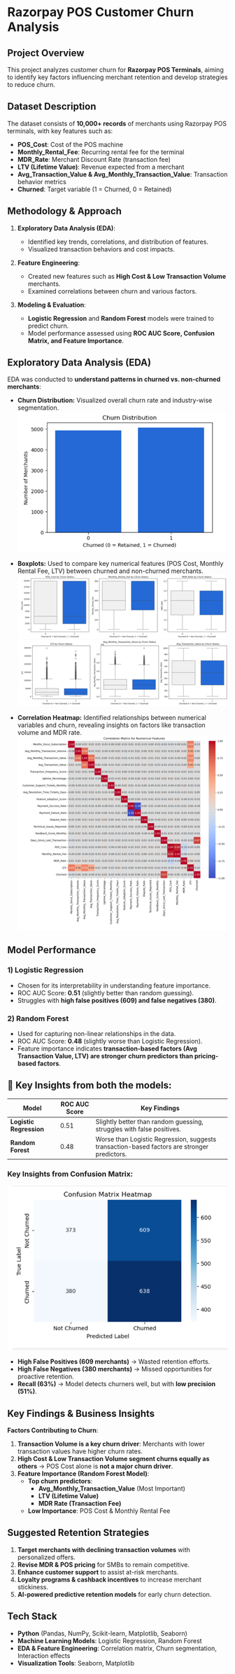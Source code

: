 # Razorpay POS Customer Churn Analysis

## Project Overview
This project analyzes customer churn for **Razorpay POS Terminals**, aiming to identify key factors influencing merchant retention and develop strategies to reduce churn.

## Dataset Description
The dataset consists of **10,000+ records** of merchants using Razorpay POS terminals, with key features such as:
- **POS_Cost**: Cost of the POS machine
- **Monthly_Rental_Fee**: Recurring rental fee for the terminal
- **MDR_Rate**: Merchant Discount Rate (transaction fee)
- **LTV (Lifetime Value)**: Revenue expected from a merchant
- **Avg_Transaction_Value & Avg_Monthly_Transaction_Value**: Transaction behavior metrics
- **Churned**: Target variable (1 = Churned, 0 = Retained)

## Methodology & Approach
1. **Exploratory Data Analysis (EDA)**:
   - Identified key trends, correlations, and distribution of features.
   - Visualized transaction behaviors and cost impacts.
   
2. **Feature Engineering**:
   - Created new features such as **High Cost & Low Transaction Volume** merchants.
   - Examined correlations between churn and various factors.

3. **Modeling & Evaluation**:
   - **Logistic Regression** and **Random Forest** models were trained to predict churn.
   - Model performance assessed using **ROC AUC Score, Confusion Matrix, and Feature Importance**.

## Exploratory Data Analysis (EDA)
EDA was conducted to **understand patterns in churned vs. non-churned merchants**:
- **Churn Distribution:** Visualized overall churn rate and industry-wise segmentation.
![Churn Distribution Graph](https://github.com/aditi-tiwary/Razorpay-POS-Terminals-Customer-Churn-Analysis/blob/main/image.png)

- **Boxplots:** Used to compare key numerical features (POS Cost, Monthly Rental Fee, LTV) between churned and non-churned merchants.
![Boxplots](https://github.com/aditi-tiwary/Razorpay-POS-Terminals-Customer-Churn-Analysis/blob/main/Screenshot%202025-02-22%20133933.png)
 ![Boxplots](https://github.com/aditi-tiwary/Razorpay-POS-Terminals-Customer-Churn-Analysis/blob/main/Screenshot%202025-02-22%20134424.png)
  
- **Correlation Heatmap:** Identified relationships between numerical variables and churn, revealing insights on factors like transaction volume and MDR rate.
  ![Heatmap](https://github.com/aditi-tiwary/Razorpay-POS-Terminals-Customer-Churn-Analysis/blob/main/heatmap.png)


## Model Performance
### 1) **Logistic Regression**
- Chosen for its interpretability in understanding feature importance.
- ROC AUC Score: **0.51** (slightly better than random guessing).
- Struggles with **high false positives (609) and false negatives (380)**.

### 2) **Random Forest**
- Used for capturing non-linear relationships in the data.
- ROC AUC Score: **0.48** (slightly worse than Logistic Regression).
- Feature importance indicates **transaction-based factors (Avg Transaction Value, LTV) are stronger churn predictors than pricing-based factors**.

## 🚀 Key Insights from both the models:
| Model                 | ROC AUC Score | Key Findings |
|----------------------|--------------|--------------|
| **Logistic Regression** | 0.51 | Slightly better than random guessing, struggles with false positives. |
| **Random Forest** | 0.48 | Worse than Logistic Regression, suggests transaction-based factors are stronger predictors. |

### Key Insights from Confusion Matrix:
![Confusion Matrix](https://github.com/aditi-tiwary/Razorpay-POS-Terminals-Customer-Churn-Analysis/blob/main/Screenshot%202025-02-22%20140806.png)
- **High False Positives (609 merchants)** → Wasted retention efforts.
- **High False Negatives (380 merchants)** → Missed opportunities for proactive retention.
- **Recall (63%)** → Model detects churners well, but with **low precision (51%)**.


## Key Findings & Business Insights
**Factors Contributing to Churn**:
1. **Transaction Volume is a key churn driver**: Merchants with lower transaction values have higher churn rates.
2. **High Cost & Low Transaction Volume segment churns equally as others** → POS Cost alone is **not a major churn driver**.
3. **Feature Importance (Random Forest Model)**:
   - **Top churn predictors**:
     - **Avg_Monthly_Transaction_Value** (Most Important)
     - **LTV (Lifetime Value)**
     - **MDR Rate (Transaction Fee)**
   - **Low Importance**: POS Cost & Monthly Rental Fee


## Suggested Retention Strategies
1. **Target merchants with declining transaction volumes** with personalized offers.
2. **Revise MDR & POS pricing** for SMBs to remain competitive.
3. **Enhance customer support** to assist at-risk merchants.
4. **Loyalty programs & cashback incentives** to increase merchant stickiness.
5. **AI-powered predictive retention models** for early churn detection.


## Tech Stack
- **Python** (Pandas, NumPy, Scikit-learn, Matplotlib, Seaborn)
- **Machine Learning Models**: Logistic Regression, Random Forest
- **EDA & Feature Engineering**: Correlation matrix, Churn segmentation, Interaction effects
- **Visualization Tools**: Seaborn, Matplotlib

